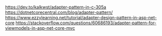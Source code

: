 https://dev.to/kalkwst/adapter-pattern-in-c-305a
https://dotnetcorecentral.com/blog/adapter-pattern/
https://www.ezzylearning.net/tutorial/adapter-design-pattern-in-asp-net-core
https://stackoverflow.com/questions/60686193/adapter-pattern-for-viewmodels-in-asp-net-core-mvc